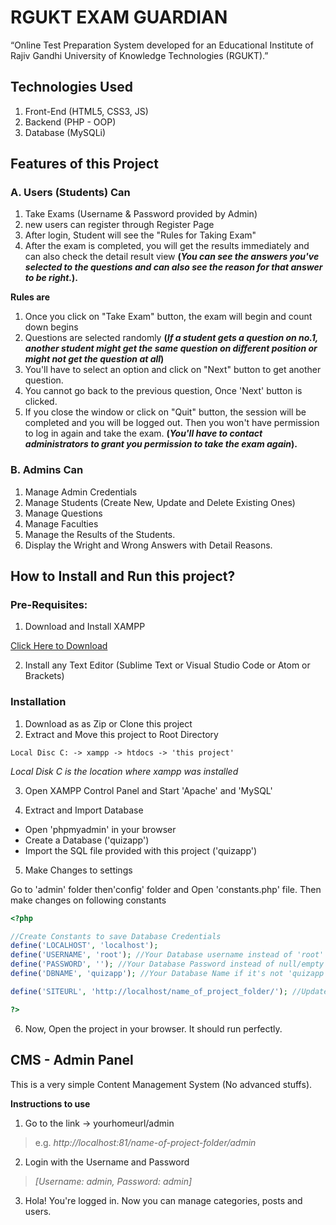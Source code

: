 
# RGUKT EXAM GUARDIAN
“Online Test Preparation System developed for an Educational Institute of Rajiv Gandhi University of Knowledge Technologies (RGUKT).”


## Technologies Used
1. Front-End (HTML5, CSS3, JS)
2. Backend (PHP - OOP)
3. Database (MySQLi)


## Features of this Project

### A. Users (Students) Can 

1. Take Exams (Username & Password provided by Admin)
2. new users can register through Register Page
2. After login, Student will see the "Rules for Taking Exam"
3. After the exam is completed, you will get the results immediately and can also check the detail result view **(*You can see the answers you've selected to the questions and can also see the reason for that answer to be right.*).**

**Rules are**
1. Once you click on "Take Exam" button, the exam will begin and count down begins
2. Questions are selected randomly **(*If a student gets a question on no.1, another student might get the same question on different position or might not get the question at all*)**
3. You'll have to select an option and click on "Next" button to get another question.
4. You cannot go back to the previous question, Once 'Next' button is clicked.
5. If you close the window or click on "Quit" button, the session will be completed and you will be logged out. Then you won't have permission to log in again and take the exam. **(*You'll have to contact administrators to grant you permission to take the exam again*).**


### B. Admins Can

1. Manage Admin Credentials 
2. Manage Students (Create New, Update and Delete Existing Ones)
3. Manage Questions 
4. Manage Faculties
5. Manage the Results of the Students.
7. Display the Wright and Wrong Answers with Detail Reasons.


## How to Install and Run this project?

### Pre-Requisites:

1. Download and Install XAMPP

[Click Here to Download](https://www.apachefriends.org/index.html)

2. Install any Text Editor (Sublime Text or Visual Studio Code or Atom or Brackets)

### Installation

1. Download as as Zip or Clone this project
2. Extract and Move this project to Root Directory
```
Local Disc C: -> xampp -> htdocs -> 'this project'
```
*Local Disk C is the location where xampp was installed*

3. Open XAMPP Control Panel and Start 'Apache' and 'MySQL'

4. Extract and Import Database

- Open 'phpmyadmin' in your browser
- Create a Database ('quizapp')
- Import the SQL file provided with this project ('quizapp')

5. Make Changes to settings

Go to 'admin' folder then'config' folder and Open 'constants.php' file. Then make changes on following constants
```php
<?php 

//Create Constants to save Database Credentials
define('LOCALHOST', 'localhost');
define('USERNAME', 'root'); //Your Database username instead of 'root'
define('PASSWORD', ''); //Your Database Password instead of null/empty
define('DBNAME', 'quizapp'); //Your Database Name if it's not 'quizapp'

define('SITEURL', 'http://localhost/name_of_project_folder/'); //Update the home URL of the project if you have changed port number or it's live on server

?>
```

6. Now, Open the project in your browser. It should run perfectly.


## CMS - Admin Panel
This is a very simple Content Management System (No advanced stuffs). 

**Instructions to use**
1. Go to the link -> yourhomeurl/admin  
>e.g. *http://localhost:81/name-of-project-folder/admin*
2. Login with the Username and Password 
>*[Username: admin, Password: admin]*
3. Hola! You're logged in. Now you can manage categories, posts and users.


